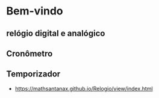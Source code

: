 # Bem-vindo

## relógio digital e analógico
## Cronômetro
## Temporizador

* https://mathsantanax.github.io/Relogio/view/index.html



